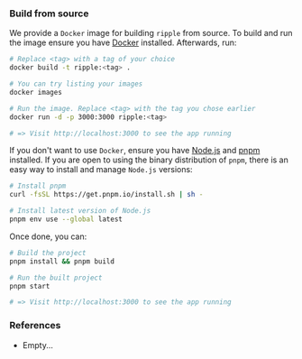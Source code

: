 ### Build from source

We provide a `Docker` image for building `ripple` from source. To build and run the image ensure you have [Docker](https://docs.docker.com/get-docker/) installed. Afterwards, run:

```bash
# Replace <tag> with a tag of your choice
docker build -t ripple:<tag> .

# You can try listing your images
docker images

# Run the image. Replace <tag> with the tag you chose earlier
docker run -d -p 3000:3000 ripple:<tag>

# => Visit http://localhost:3000 to see the app running
```

If you don't want to use `Docker`, ensure you have [Node.js](https://nodejs.org/en) and [pnpm](https://pnpm.io/installation) installed. If you are open to using the binary distribution of `pnpm`, there is an easy way to install and manage `Node.js` versions:

```bash
# Install pnpm
curl -fsSL https://get.pnpm.io/install.sh | sh -

# Install latest version of Node.js
pnpm env use --global latest
```

Once done, you can:

```bash
# Build the project
pnpm install && pnpm build

# Run the built project
pnpm start

# => Visit http://localhost:3000 to see the app running
```

### References

- Empty...